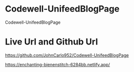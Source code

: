 # Codewell-UnifeedBlogPage

Codewell-UnifeedBlogPage

# Live Url and Github Url

https://github.com/JohnCarlo952/Codewell-UnifeedBlogPage

https://enchanting-bienenstitch-6284bb.netlify.app/

